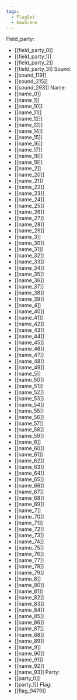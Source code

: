 ```yaml
---
tags:
  - FlagSet
  - NewScene
---
```

Field_party:
- [[field_party_0]]
- [[field_party_1]]
- [[field_party_2]]
- [[field_party_3]]
Sound:
- [[sound_119]]
- [[sound_215]]
- [[sound_293]]
Name:
- [[name_0]]
- [[name_1]]
- [[name_10]]
- [[name_11]]
- [[name_12]]
- [[name_13]]
- [[name_14]]
- [[name_15]]
- [[name_16]]
- [[name_17]]
- [[name_18]]
- [[name_19]]
- [[name_2]]
- [[name_20]]
- [[name_21]]
- [[name_22]]
- [[name_23]]
- [[name_24]]
- [[name_25]]
- [[name_26]]
- [[name_27]]
- [[name_28]]
- [[name_29]]
- [[name_3]]
- [[name_30]]
- [[name_31]]
- [[name_32]]
- [[name_33]]
- [[name_34]]
- [[name_35]]
- [[name_36]]
- [[name_37]]
- [[name_38]]
- [[name_39]]
- [[name_4]]
- [[name_40]]
- [[name_41]]
- [[name_42]]
- [[name_43]]
- [[name_44]]
- [[name_45]]
- [[name_46]]
- [[name_47]]
- [[name_48]]
- [[name_49]]
- [[name_5]]
- [[name_50]]
- [[name_51]]
- [[name_52]]
- [[name_53]]
- [[name_54]]
- [[name_55]]
- [[name_56]]
- [[name_57]]
- [[name_58]]
- [[name_59]]
- [[name_6]]
- [[name_60]]
- [[name_61]]
- [[name_62]]
- [[name_63]]
- [[name_64]]
- [[name_65]]
- [[name_66]]
- [[name_67]]
- [[name_68]]
- [[name_69]]
- [[name_7]]
- [[name_70]]
- [[name_71]]
- [[name_72]]
- [[name_73]]
- [[name_74]]
- [[name_75]]
- [[name_76]]
- [[name_77]]
- [[name_78]]
- [[name_79]]
- [[name_8]]
- [[name_80]]
- [[name_81]]
- [[name_82]]
- [[name_83]]
- [[name_84]]
- [[name_85]]
- [[name_86]]
- [[name_87]]
- [[name_88]]
- [[name_89]]
- [[name_9]]
- [[name_90]]
- [[name_91]]
- [[name_92]]
- [[name_93]]
Party:
- [[party_0]]
- [[party_1]]
Flag:
- [[flag_9479]]
